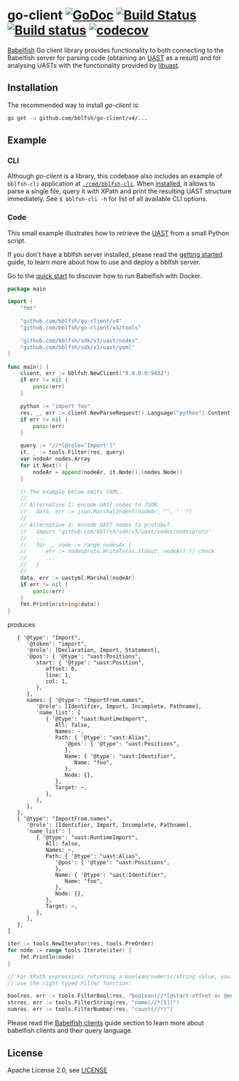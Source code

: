 # go-client [![GoDoc](https://godoc.org/github.com/bblfsh/go-client?status.svg)](https://godoc.org/github.com/bblfsh/go-client) [![Build Status](https://travis-ci.org/bblfsh/go-client.svg?branch=master)](https://travis-ci.org/bblfsh/go-client) [![Build status](https://ci.appveyor.com/api/projects/status/github/bblfsh/go-client?svg=true)](https://ci.appveyor.com/project/mcuadros/go-client) [![codecov](https://codecov.io/gh/bblfsh/go-client/branch/master/graph/badge.svg)](https://codecov.io/gh/bblfsh/go-client)

[Babelfish](https://doc.bblf.sh) Go client library provides functionality to both
connecting to the Babelfish server for parsing code
(obtaining an [UAST](https://doc.bblf.sh/uast/specification.html) as a result)
and for analysing UASTs with the functionality provided by [libuast](https://github.com/bblfsh/libuast).

## Installation

The recommended way to install *go-client* is:

```sh
go get -u github.com/bblfsh/go-client/v4/...
```

## Example
### CLI

Although *go-client* is a library, this codebase also includes an example of `bblfsh-cli` application at [`./cmd/bblfsh-cli`](/cmd/bblfsh-cli). When [installed](#Installation), it allows to parse a single file, query it with XPath and print the resulting UAST structure immediately.
See `$ bblfsh-cli -h` for list of all available CLI options.

### Code
This small example illustrates how to retrieve the [UAST](https://doc.bblf.sh/uast/specification.html) from a small Python script.

If you don't have a bblfsh server installed, please read the [getting started](https://doc.bblf.sh/using-babelfish/getting-started.html) guide, to learn more about how to use and deploy a bblfsh server. 

Go to the [quick start](https://github.com/bblfsh/bblfshd#quick-start) to discover how to run Babelfish with Docker.

```go
package main

import (
	"fmt"

	"github.com/bblfsh/go-client/v4"
	"github.com/bblfsh/go-client/v4/tools"

	"github.com/bblfsh/sdk/v3/uast/nodes"
	"github.com/bblfsh/sdk/v3/uast/yaml"
)

func main() {
	client, err := bblfsh.NewClient("0.0.0.0:9432")
	if err != nil {
		panic(err)
	}

	python := "import foo"
	res, _, err := client.NewParseRequest().Language("python").Content(python).UAST()
	if err != nil {
		panic(err)
	}

	query := "//*[@role='Import']"
	it, _ := tools.Filter(res, query)
	var nodeAr nodes.Array
	for it.Next() {
		nodeAr = append(nodeAr, it.Node().(nodes.Node))
	}

	// The example below emits YAML.
	//
	// Alternative 1: encode UAST nodes to JSON.
	//   data, err := json.MarshalIndent(nodeAr, "", "  ")
	//
	// Alternative 2: encode UAST nodes to protobuf.
	//   import "github.com/bblfsh/sdk/v3/uast/nodes/nodesproto"
	//   ...
	//   for _, node := range nodesAr {
	//      err := nodesproto.WriteTo(os.Stdout, nodeAr) // check
	//      ...
	//   }
	//
	data, err := uastyml.Marshal(nodeAr)
	if err != nil {
		panic(err)
	}
	fmt.Println(string(data))
}
```

produces

```[
   { '@type': "Import",
      '@token': "import",
      '@role': [Declaration, Import, Statement],
      '@pos': { '@type': "uast:Positions",
         start: { '@type': "uast:Position",
            offset: 0,
            line: 1,
            col: 1,
         },
      },
      names: { '@type': "ImportFrom.names",
         '@role': [Identifier, Import, Incomplete, Pathname],
         'name_list': [
            { '@type': "uast:RuntimeImport",
               All: false,
               Names: ~,
               Path: { '@type': "uast:Alias",
                  '@pos': { '@type': "uast:Positions",
                  },
                  Name: { '@type': "uast:Identifier",
                     Name: "foo",
                  },
                  Node: {},
               },
               Target: ~,
            },
         ],
      },
   },
   { '@type': "ImportFrom.names",
      '@role': [Identifier, Import, Incomplete, Pathname],
      'name_list': [
         { '@type': "uast:RuntimeImport",
            All: false,
            Names: ~,
            Path: { '@type': "uast:Alias",
               '@pos': { '@type': "uast:Positions",
               },
               Name: { '@type': "uast:Identifier",
                  Name: "foo",
               },
               Node: {},
            },
            Target: ~,
         },
      ],
   },
]
```

```go
iter := tools.NewIterator(res, tools.PreOrder)
for node := range tools.Iterate(iter) {
	fmt.Println(node)
}

// For XPath expressions returning a boolean/numeric/string value, you must
// use the right typed Filter function:

boolres, err := tools.FilterBool(res, "boolean(//*[@start-offset or @end-offset])")
strres, err := tools.FilterString(res, "name(//*[1])")
numres, err := tools.FilterNumber(res, "count(//*)")
```

Please read the [Babelfish clients](https://doc.bblf.sh/using-babelfish/clients.html) guide section to learn more about babelfish clients and their query language.

## License

Apache License 2.0, see [LICENSE](LICENSE)
